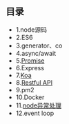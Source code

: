 ## 目录
- 1.node源码
- 2.ES6
- 3.generator、co
- 4.async/await
- 5.[Promise](https://github.com/aiyajingjing/nodejs-study/blob/master/Promise/promise.md)
- 6.Express
- 7.[Koa]((https://github.com/aiyajingjing/nodejs-study/blob/master/Koa/Koa.md))
- 8.[Restful API](https://github.com/aisuhua/restful-api-design-references)
- 9.pm2
- 10.Docker
- 11.[node异常处理](https://github.com/aiyajingjing/nodejs-study/blob/master/Error/error.md)
- 12.event loop
